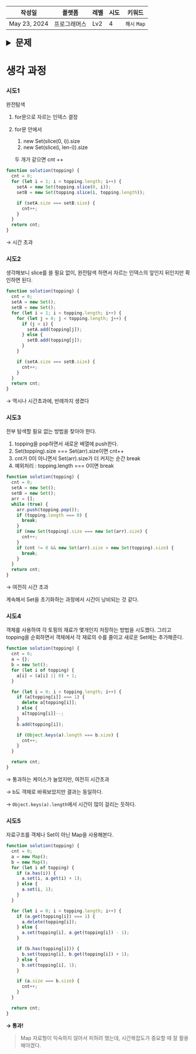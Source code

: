| 작성일       | 플랫폼       | 레벨 | 시도 | 키워드       |
| ------------ | ------------ | ---- | ---- | ------------ |
| May 23, 2024 | 프로그래머스 | Lv2  | 4    | `해시` `Map` |

<details>
<summary style="font-size: 24px; font-weight:600">
문제
</summary>
<div markdown="1">

### **문제 설명**

철수는 롤케이크를 두 조각으로 잘라서 동생과 한 조각씩 나눠 먹으려고 합니다. 이 롤케이크에는 여러가지 토핑들이 일렬로 올려져 있습니다. 철수와 동생은 롤케이크를 공평하게 나눠먹으려 하는데, 그들은 롤케이크의 크기보다 롤케이크 위에 올려진 토핑들의 종류에 더 관심이 많습니다. 그래서 잘린 조각들의 크기와 올려진 토핑의 개수에 상관없이 각 조각에 동일한 가짓수의 토핑이 올라가면 공평하게 롤케이크가 나누어진 것으로 생각합니다.

예를 들어, 롤케이크에 4가지 종류의 토핑이 올려져 있다고 합시다. 토핑들을 1, 2, 3, 4와 같이 번호로 표시했을 때, 케이크 위에 토핑들이 [1, 2, 1, 3, 1, 4, 1, 2] 순서로 올려져 있습니다. 만약 세 번째 토핑(1)과 네 번째 토핑(3) 사이를 자르면 롤케이크의 토핑은 [1, 2, 1], [3, 1, 4, 1, 2]로 나뉘게 됩니다. 철수가 [1, 2, 1]이 놓인 조각을, 동생이 [3, 1, 4, 1, 2]가 놓인 조각을 먹게 되면 철수는 두 가지 토핑(1, 2)을 맛볼 수 있지만, 동생은 네 가지 토핑(1, 2, 3, 4)을 맛볼 수 있으므로, 이는 공평하게 나누어진 것이 아닙니다. 만약 롤케이크의 네 번째 토핑(3)과 다섯 번째 토핑(1) 사이를 자르면 [1, 2, 1, 3], [1, 4, 1, 2]로 나뉘게 됩니다. 이 경우 철수는 세 가지 토핑(1, 2, 3)을, 동생도 세 가지 토핑(1, 2, 4)을 맛볼 수 있으므로, 이는 공평하게 나누어진 것입니다. 공평하게 롤케이크를 자르는 방법은 여러가지 일 수 있습니다. 위의 롤케이크를 [1, 2, 1, 3, 1], [4, 1, 2]으로 잘라도 공평하게 나뉩니다. 어떤 경우에는 롤케이크를 공평하게 나누지 못할 수도 있습니다.

롤케이크에 올려진 토핑들의 번호를 저장한 정수 배열 `topping`이 매개변수로 주어질 때, 롤케이크를 공평하게 자르는 방법의 수를 return 하도록 solution 함수를 완성해주세요.

---

### 제한사항

- 1 ≤ `topping`의 길이 ≤ 1,000,000
  - 1 ≤ `topping`의 원소 ≤ 10,000

---

### 입출력 예

| topping                  | result |
| ------------------------ | ------ |
| [1, 2, 1, 3, 1, 4, 1, 2] | 2      |
| [1, 2, 3, 1, 4]          | 0      |

---

### 입출력 예 설명

**입출력 예 #1**

- 롤케이크를 [1, 2, 1, 3], [1, 4, 1, 2] 또는 [1, 2, 1, 3, 1], [4, 1, 2]와 같이 자르면 철수와 동생은 각각 세 가지 토핑을 맛볼 수 있습니다. 이 경우 공평하게 롤케이크를 나누는 방법은 위의 두 가지만 존재합니다.

**입출력 예 #2**

- 롤케이크를 공평하게 나눌 수 없습니다.
</div>
</details>

# 생각 과정

### 시도1

완전탐색

1. for문으로 자르는 인덱스 결정
2. for문 안에서

   1. new Set(slice(0, i)).size
   2. new Set(slice(i, len-i)).size

   두 개가 같으면 cnt ++

```jsx
function solution(topping) {
  cnt = 0;
  for (let i = 1; i < topping.length; i++) {
    setA = new Set(topping.slice(0, i));
    setB = new Set(topping.slice(i, topping.length));

    if (setA.size === setB.size) {
      cnt++;
    }
  }
  return cnt;
}
```

→ 시간 초과

### 시도2

생각해보니 slice를 쓸 필요 없이, 완전탐색 하면서 자르는 인덱스의 앞인지 뒤인지만 확인하면 된다.

```jsx
function solution(topping) {
  cnt = 0;
  setA = new Set();
  setB = new Set();
  for (let i = 1; i < topping.length; i++) {
    for (let j = 0; j < topping.length; j++) {
      if (j < i) {
        setA.add(topping[j]);
      } else {
        setB.add(topping[j]);
      }
    }

    if (setA.size === setB.size) {
      cnt++;
    }
  }
  return cnt;
}
```

→ 역시나 시간초과에, 반례까지 생겼다

### 시도3

전부 탐색할 필요 없는 방법을 찾아야 한다.

1. topping을 pop하면서 새로운 배열에 push한다.
2. Set(topping).size === Set(arr).size이면 cnt++
3. cnt가 0이 아니면서 Set(arr).size가 더 커지는 순간 break
4. 예외처리 : topping.length === 0이면 break

```jsx
function solution(topping) {
  cnt = 0;
  setA = new Set();
  setB = new Set();
  arr = [];
  while (true) {
    arr.push(topping.pop());
    if (topping.length === 0) {
      break;
    }
    if (new Set(topping).size === new Set(arr).size) {
      cnt++;
    }
    if (cnt != 0 && new Set(arr).size > new Set(topping).size) {
      break;
    }
  }
  return cnt;
}
```

→ 여전히 시간 초과

계속해서 Set을 초기화하는 과정에서 시간이 낭비되는 것 같다.

### 시도4

객체를 사용하여 각 토핑의 재료가 몇개인지 저장하는 방법을 시도했다. 그리고 topping을 순회하면서 객체에서 각 재료의 수를 줄이고 새로운 Set에는 추가해준다.

```jsx
function solution(topping) {
  cnt = 0;
  a = {};
  b = new Set();
  for (let i of topping) {
    a[i] = (a[i] || 0) + 1;
  }

  for (let i = 0; i < topping.length; i++) {
    if (a[topping[i]] === 1) {
      delete a[topping[i]];
    } else {
      a[topping[i]]--;
    }
    b.add(topping[i]);

    if (Object.keys(a).length === b.size) {
      cnt++;
    }
  }

  return cnt;
}
```

→ 통과하는 케이스가 늘었지만, 여전히 시간초과

→ b도 객체로 바꿔보았지만 결과는 동일하다.

→ `Object.keys(a).length`에서 시간이 많이 걸리는 듯하다.

### 시도5

자료구조를 객체나 Set이 아닌 Map을 사용해본다.

```jsx
function solution(topping) {
  cnt = 0;
  a = new Map();
  b = new Map();
  for (let i of topping) {
    if (a.has(i)) {
      a.set(i, a.get(i) + 1);
    } else {
      a.set(i, 1);
    }
  }

  for (let i = 0; i < topping.length; i++) {
    if (a.get(topping[i]) === 1) {
      a.delete(topping[i]);
    } else {
      a.set(topping[i], a.get(topping[i]) - 1);
    }

    if (b.has(topping[i])) {
      b.set(topping[i], b.get(topping[i]) + 1);
    } else {
      b.set(topping[i], 1);
    }

    if (a.size === b.size) {
      cnt++;
    }
  }

  return cnt;
}
```

**→ 통과!**

> Map 자료형이 익숙하지 않아서 피하려 했는데, 시간복잡도가 중요할 때 잘 활용해야겠다.
